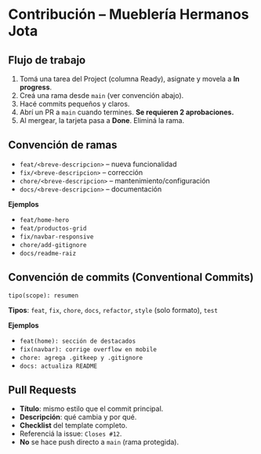 # Contribución – Mueblería Hermanos Jota

## Flujo de trabajo
1. Tomá una tarea del Project (columna Ready), asignate y movela a **In progress**.
2. Creá una rama desde `main` (ver convención abajo).
3. Hacé commits pequeños y claros.
4. Abrí un PR a `main` cuando termines. **Se requieren 2 aprobaciones.**
5. Al mergear, la tarjeta pasa a **Done**. Eliminá la rama.

## Convención de ramas
- `feat/<breve-descripcion>` – nueva funcionalidad  
- `fix/<breve-descripcion>` – corrección  
- `chore/<breve-descripcion>` – mantenimiento/configuración  
- `docs/<breve-descripcion>` – documentación

**Ejemplos**
- `feat/home-hero`
- `feat/productos-grid`
- `fix/navbar-responsive`
- `chore/add-gitignore`
- `docs/readme-raiz`

## Convención de commits (Conventional Commits)
`tipo(scope): resumen`

**Tipos**: `feat`, `fix`, `chore`, `docs`, `refactor`, `style` (solo formato), `test`

**Ejemplos**
- `feat(home): sección de destacados`
- `fix(navbar): corrige overflow en mobile`
- `chore: agrega .gitkeep y .gitignore`
- `docs: actualiza README`

## Pull Requests
- **Título**: mismo estilo que el commit principal.  
- **Descripción**: qué cambia y por qué.  
- **Checklist** del template completo.  
- Referenciá la issue: `Closes #12`.  
- **No** se hace push directo a `main` (rama protegida).

